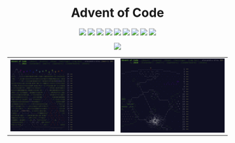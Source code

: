 <h1 align="center">Advent of Code</h1>

<p align="center">
<!-- MDUP:BEG (RUN:./.scripts/gen_badges.py --link-to-dir) -->
<a href="./2023"><img src="https://img.shields.io/badge/2023-6%20stars-d71f16"></img></a>
<a href="./2022"><img src="https://img.shields.io/badge/2022-50%20stars-239323"></img></a>
<a href="./2021"><img src="https://img.shields.io/badge/2021-40%20stars-4c7920"></img></a>
<a href="./2020"><img src="https://img.shields.io/badge/2020-50%20stars-239323"></img></a>
<a href="./2019"><img src="https://img.shields.io/badge/2019-7%20stars-d22116"></img></a>
<a href="./2018"><img src="https://img.shields.io/badge/2018-2%20stars-e71415"></img></a>
<a href="./2017"><img src="https://img.shields.io/badge/2017-4%20stars-df1a15"></img></a>
<a href="./2016"><img src="https://img.shields.io/badge/2016-2%20stars-e71415"></img></a>
<a href="./2015"><img src="https://img.shields.io/badge/2015-4%20stars-df1a15"></img></a>
<!-- MDUP:END -->
</p>

<p align="center">
<a href="https://github.com/alexandru-dinu/advent-of-code/actions/workflows/tests.yml">
    <img src="https://github.com/alexandru-dinu/advent-of-code/actions/workflows/tests.yml/badge.svg">
    </img>
</a>
</p>

<table border="0">
    <tr>
        <td><img src="./.assets/aoc-2022.png"></img></td>
        <td><img src="./.assets/aoc-2020.png"></img></td>
    </tr>
</table>
